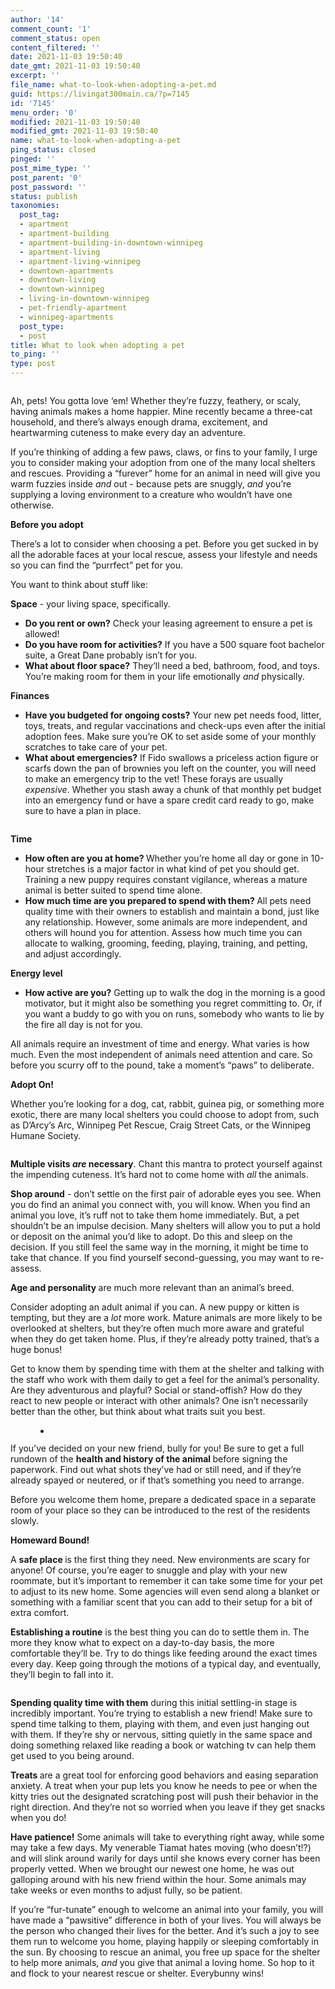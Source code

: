 ```yaml
---
author: '14'
comment_count: '1'
comment_status: open
content_filtered: ''
date: 2021-11-03 19:50:40
date_gmt: 2021-11-03 19:50:40
excerpt: ''
file_name: what-to-look-when-adopting-a-pet.md
guid: https://livingat300main.ca/?p=7145
id: '7145'
menu_order: '0'
modified: 2021-11-03 19:50:40
modified_gmt: 2021-11-03 19:50:40
name: what-to-look-when-adopting-a-pet
ping_status: closed
pinged: ''
post_mime_type: ''
post_parent: '0'
post_password: ''
status: publish
taxonomies:
  post_tag:
  - apartment
  - apartment-building
  - apartment-building-in-downtown-winnipeg
  - apartment-living
  - apartment-living-winnipeg
  - downtown-apartments
  - downtown-living
  - downtown-winnipeg
  - living-in-downtown-winnipeg
  - pet-friendly-apartment
  - winnipeg-apartments
  post_type:
  - post
title: What to look when adopting a pet
to_ping: ''
type: post
---
```

<!-- wp:image {"id":7147,"sizeSlug":"large","linkDestination":"none"} -->
<figure class="wp-block-image size-large"><img src="https://livingat300main.ca/wp-content/uploads/2021/11/pexels-helena-lopes-1904105-1024x646.jpg" alt="" class="wp-image-7147"/></figure>
<!-- /wp:image -->

<!-- wp:paragraph -->
<p>Ah, pets! You gotta love ‘em! Whether they’re fuzzy, feathery, or scaly, having animals makes a home happier. Mine recently became a three-cat household, and there’s always enough drama, excitement, and heartwarming cuteness to make every day an adventure.</p>
<!-- /wp:paragraph -->

<!-- wp:paragraph -->
<p>If you’re thinking of adding a few paws, claws, or fins to your family, I urge you to consider making your adoption from one of the many local shelters and rescues. Providing a “furever” home for an animal in need will give you warm fuzzies inside <em>and </em>out - because pets are snuggly, <em>and</em> you’re supplying a loving environment to a creature who wouldn’t have one otherwise.</p>
<!-- /wp:paragraph -->

<!-- wp:paragraph -->
<p><strong>Before you adopt</strong></p>
<!-- /wp:paragraph -->

<!-- wp:paragraph -->
<p>There’s a lot to consider when choosing a pet. Before you get sucked in by all the adorable faces at your local rescue, assess your lifestyle and needs so you can find the “purrfect” pet for you.</p>
<!-- /wp:paragraph -->

<!-- wp:paragraph -->
<p>You want to think about stuff like:</p>
<!-- /wp:paragraph -->

<!-- wp:paragraph -->
<p><strong>Space</strong> - your living space, specifically.</p>
<!-- /wp:paragraph -->

<!-- wp:list -->
<ul><li><strong>Do you rent or own?</strong> Check your leasing agreement to ensure a pet is allowed!</li><li><strong>Do you have room for activities?</strong> If you have a 500 square foot bachelor suite, a Great Dane probably isn’t for you.</li><li><strong>What about floor space?</strong> They’ll need a bed, bathroom, food, and toys. You’re making room for them in your life emotionally <em>and </em>physically.</li></ul>
<!-- /wp:list -->

<!-- wp:paragraph -->
<p><strong>Finances</strong></p>
<!-- /wp:paragraph -->

<!-- wp:list -->
<ul><li><strong>Have you budgeted for ongoing costs?</strong> Your new pet needs food, litter, toys, treats, and regular vaccinations and check-ups even after the initial adoption fees. Make sure you’re OK to set aside some of your monthly scratches to take care of your pet.</li><li><strong>What about emergencies?</strong> If Fido swallows a priceless action figure or scarfs down the pan of brownies you left on the counter, you will need to make an emergency trip to the vet! These forays are usually <em>expensive</em>. Whether you stash away a chunk of that monthly pet budget into an emergency fund or have a spare credit card ready to go, make sure to have a plan in place.</li></ul>
<!-- /wp:list -->

<!-- wp:image {"id":7148,"sizeSlug":"large","linkDestination":"none"} -->
<figure class="wp-block-image size-large"><img src="https://livingat300main.ca/wp-content/uploads/2021/11/pexels-camila-a-9136498-1024x740.jpg" alt="" class="wp-image-7148"/></figure>
<!-- /wp:image -->

<!-- wp:paragraph -->
<p><strong>Time</strong></p>
<!-- /wp:paragraph -->

<!-- wp:list -->
<ul><li><strong>How often are you at home? </strong>Whether you’re home all day or gone in 10-hour stretches is a major factor in what kind of pet you should get. Training a new puppy requires constant vigilance, whereas a mature animal is better suited to spend time alone.</li><li><strong>How much time are you prepared to spend with them? </strong>All pets need quality time with their owners to establish and maintain a bond, just like any relationship. However, some animals are more independent, and others will hound you for attention. Assess how much time you can allocate to walking, grooming, feeding, playing, training, and petting, and adjust accordingly.</li></ul>
<!-- /wp:list -->

<!-- wp:paragraph -->
<p><strong>Energy level</strong></p>
<!-- /wp:paragraph -->

<!-- wp:list -->
<ul><li><strong>How active are you?</strong> Getting up to walk the dog in the morning is a good motivator, but it might also be something you regret committing to. Or, if you want a buddy to go with you on runs, somebody who wants to lie by the fire all day is not for you.</li></ul>
<!-- /wp:list -->

<!-- wp:paragraph -->
<p>All animals require an investment of time and energy. What varies is how much. Even the most independent of animals need attention and care. So before you scurry off to the pound, take a moment’s “paws” to deliberate.</p>
<!-- /wp:paragraph -->

<!-- wp:paragraph -->
<p><strong>Adopt On!</strong></p>
<!-- /wp:paragraph -->

<!-- wp:paragraph -->
<p>Whether you’re looking for a dog, cat, rabbit, guinea pig, or something more exotic, there are many local shelters you could choose to adopt from, such as D’Arcy’s Arc, Winnipeg Pet Rescue, Craig Street Cats, or the Winnipeg Humane Society.</p>
<!-- /wp:paragraph -->

<!-- wp:image {"id":7149,"sizeSlug":"large","linkDestination":"none"} -->
<figure class="wp-block-image size-large"><img src="https://livingat300main.ca/wp-content/uploads/2021/11/pexels-helena-lopes-1378849-1024x683.jpg" alt="" class="wp-image-7149"/></figure>
<!-- /wp:image -->

<!-- wp:paragraph -->
<p><strong>Multiple visits <em>are</em> necessary</strong>. Chant this mantra to protect yourself against the impending cuteness. It’s hard not to come home with <em>all </em>the animals.</p>
<!-- /wp:paragraph -->

<!-- wp:paragraph -->
<p><strong>Shop around</strong> - don’t settle on the first pair of adorable eyes you see. When you do find an animal you connect with, you will know. When you find an animal you love, it’s ruff not to take them home immediately. But, a pet shouldn’t be an impulse decision. Many shelters will allow you to put a hold or deposit on the animal you’d like to adopt. Do this and sleep on the decision. If you still feel the same way in the morning, it might be time to take that chance. If you find yourself second-guessing, you may want to re-assess.</p>
<!-- /wp:paragraph -->

<!-- wp:paragraph -->
<p><strong>Age and personality </strong>are much more relevant than an animal’s breed.</p>
<!-- /wp:paragraph -->

<!-- wp:paragraph -->
<p>Consider adopting an adult animal if you can. A new puppy or kitten is tempting, but they are a <em>lot </em>more work. Mature animals are more likely to be overlooked at shelters, but they’re often much more aware and grateful when they do get taken home. Plus, if they’re already potty trained, that’s a huge bonus!</p>
<!-- /wp:paragraph -->

<!-- wp:paragraph -->
<p>Get to know them by spending time with them at the shelter and talking with the staff who work with them daily to get a feel for the animal’s personality. Are they adventurous and playful? Social or stand-offish? How do they react to new people or interact with other animals? One isn’t necessarily better than the other, but think about what traits suit you best.</p>
<!-- /wp:paragraph -->

<!-- wp:gallery {"ids":[7150],"linkTo":"none"} -->
<figure class="wp-block-gallery columns-1 is-cropped"><ul class="blocks-gallery-grid"><li class="blocks-gallery-item"><figure><img src="https://livingat300main.ca/wp-content/uploads/2021/11/pexels-joao-jesus-4198369-1024x682.jpg" alt="" data-id="7150" data-full-url="https://livingat300main.ca/wp-content/uploads/2021/11/pexels-joao-jesus-4198369.jpg" data-link="https://livingat300main.ca/?attachment_id=7150" class="wp-image-7150"/></figure></li></ul></figure>
<!-- /wp:gallery -->

<!-- wp:paragraph -->
<p>If you’ve decided on your new friend, bully for you! Be sure to get a full rundown of the <strong>health and history of the animal </strong>before signing the paperwork. Find out what shots they’ve had or still need, and if they’re already spayed or neutered, or if that’s something you need to arrange.&nbsp;</p>
<!-- /wp:paragraph -->

<!-- wp:paragraph -->
<p>Before you welcome them home, prepare a dedicated space in a separate room of your place so they can be introduced to the rest of the residents slowly.</p>
<!-- /wp:paragraph -->

<!-- wp:paragraph -->
<p><strong>Homeward Bound!</strong></p>
<!-- /wp:paragraph -->

<!-- wp:paragraph -->
<p>A <strong>safe place </strong>is the first thing they need. New environments are scary for anyone! Of course, you’re eager to snuggle and play with your new roommate, but it’s important to remember it can take some time for your pet to adjust to its new home. Some agencies will even send along a blanket or something with a familiar scent that you can add to their setup for a bit of extra comfort.</p>
<!-- /wp:paragraph -->

<!-- wp:paragraph -->
<p><strong>Establishing a routine</strong> is the best thing you can do to settle them in. The more they know what to expect on a day-to-day basis, the more comfortable they’ll be. Try to do things like feeding around the exact times every day. Keep going through the motions of a typical day, and eventually, they’ll begin to fall into it.</p>
<!-- /wp:paragraph -->

<!-- wp:image {"id":7151,"sizeSlug":"large","linkDestination":"none"} -->
<figure class="wp-block-image size-large"><img src="https://livingat300main.ca/wp-content/uploads/2021/11/pexels-karolina-grabowska-4498185-1-1024x683.jpg" alt="" class="wp-image-7151"/></figure>
<!-- /wp:image -->

<!-- wp:paragraph -->
<p><strong>Spending quality time with them</strong> during this initial settling-in stage is incredibly important. You’re trying to establish a new friend! Make sure to spend time talking to them, playing with them, and even just hanging out with them. If they’re shy or nervous, sitting quietly in the same space and doing something relaxed like reading a book or watching tv can help them get used to you being around.</p>
<!-- /wp:paragraph -->

<!-- wp:paragraph -->
<p><strong>Treats </strong>are a great tool for enforcing good behaviors and easing separation anxiety. A treat when your pup lets you know he needs to pee or when the kitty tries out the designated scratching post will push their behavior in the right direction. And they’re not so worried when you leave if they get snacks when you do!</p>
<!-- /wp:paragraph -->

<!-- wp:paragraph -->
<p><strong>Have patience!</strong> Some animals will take to everything right away, while some may take a few days. My venerable Tiamat hates moving (who doesn’t!?) and will slink around warily for days until she knows every corner has been properly vetted. When we brought our newest one home, he was out galloping around with his new friend within the hour. Some animals may take weeks or even months to adjust fully, so be patient.</p>
<!-- /wp:paragraph -->

<!-- wp:paragraph -->
<p>If you’re “fur-tunate” enough to welcome an animal into your family, you will have made a “pawsitive” difference in both of your lives. You will always be the person who changed their lives for the better. And it’s such a joy to see them run to welcome you home, playing happily or sleeping comfortably in the sun. By choosing to rescue an animal, you free up space for the shelter to help more animals, <em>and</em> you give that animal a loving home. So hop to it and flock to your nearest rescue or shelter. Everybunny wins!</p>
<!-- /wp:paragraph -->